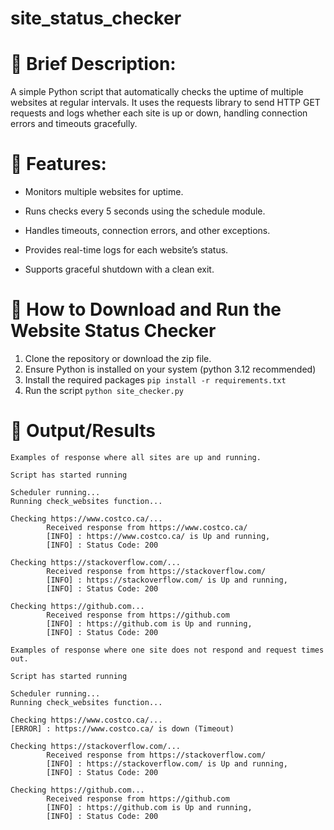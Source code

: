 # site_status_checker

# 📄 Brief Description: <br/>
A simple Python script that automatically checks the uptime of multiple websites at regular intervals. It uses the requests library to send HTTP GET requests and logs whether each site is up or down, handling connection errors and timeouts gracefully.

# 📌 Features: <br/>

* Monitors multiple websites for uptime.

* Runs checks every 5 seconds using the schedule module.

* Handles timeouts, connection errors, and other exceptions.

* Provides real-time logs for each website’s status.

* Supports graceful shutdown with a clean exit.
  

# 📌 How to Download and Run the Website Status Checker </br>
1. Clone the repository or download the zip file.
2. Ensure Python is installed on your system (python 3.12 recommended)
3. Install the required packages
   ` pip install -r requirements.txt `
4. Run the script ` python site_checker.py `

# 📌 Output/Results </br>
```
Examples of response where all sites are up and running.

Script has started running

Scheduler running...
Running check_websites function...

Checking https://www.costco.ca/...
        Received response from https://www.costco.ca/
        [INFO] : https://www.costco.ca/ is Up and running,
        [INFO] : Status Code: 200

Checking https://stackoverflow.com/...
        Received response from https://stackoverflow.com/
        [INFO] : https://stackoverflow.com/ is Up and running,
        [INFO] : Status Code: 200

Checking https://github.com...
        Received response from https://github.com
        [INFO] : https://github.com is Up and running,
        [INFO] : Status Code: 200
```

```
Examples of response where one site does not respond and request times out.

Script has started running

Scheduler running...
Running check_websites function...

Checking https://www.costco.ca/...
[ERROR] : https://www.costco.ca/ is down (Timeout)

Checking https://stackoverflow.com/...
        Received response from https://stackoverflow.com/
        [INFO] : https://stackoverflow.com/ is Up and running,
        [INFO] : Status Code: 200

Checking https://github.com...
        Received response from https://github.com
        [INFO] : https://github.com is Up and running,
        [INFO] : Status Code: 200
        
```
